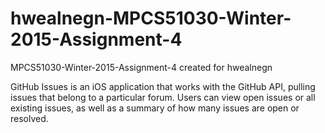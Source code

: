 # hwealnegn-MPCS51030-Winter-2015-Assignment-4
MPCS51030-Winter-2015-Assignment-4 created for hwealnegn

GitHub Issues is an iOS application that works with the GitHub API, pulling issues that belong to a particular forum. Users can view open issues or all existing issues, as well as a summary of how many issues are open or resolved.

